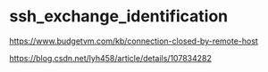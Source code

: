# ssh_exchange_identification

https://www.budgetvm.com/kb/connection-closed-by-remote-host

https://blog.csdn.net/lyh458/article/details/107834282

